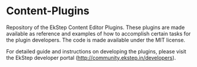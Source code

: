 # Content-Plugins

Repository of the EkStep Content Editor Plugins. These plugins are made available as reference and examples of how to accomplish certain tasks for the plugin developers. The code is made available under the MIT license. 

For detailed guide and instructions on developing the plugins, please visit the EkStep developer portal (http://community.ekstep.in/developers).
